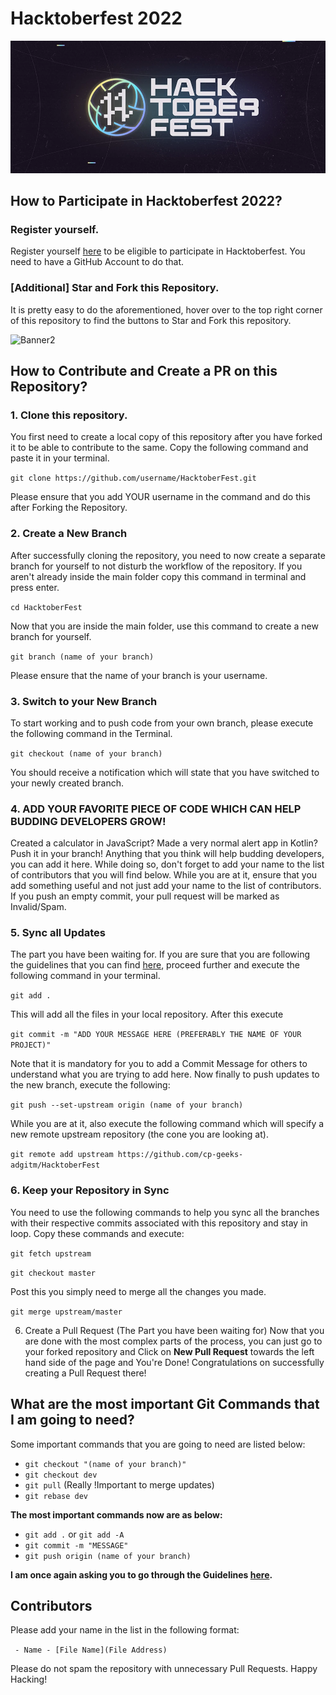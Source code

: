 # Hacktoberfest 2022

![Banner](./hacktober.webp)

## How to Participate in Hacktoberfest 2022?
### Register yourself.
Register yourself [here](https://hacktoberfest.digitalocean.com/) to be eligible to participate in Hacktoberfest. You need to have a GitHub Account to do that.

### [Additional] Star and Fork this Repository.
It is pretty easy to do the aforementioned, hover over to the top right corner of this repository to find the buttons to Star and Fork this repository.

![Banner2](https://media.geeksforgeeks.org/wp-content/uploads/20200916112953/HowtoGetStartedWithOpenSourceContribution.png)

## How to Contribute and Create a PR on this Repository?
### 1. Clone this repository.
You first need to create a local copy of this repository after you have forked it to be able to contribute to the same. Copy the following command and paste it in your terminal.

`git clone https://github.com/username/HacktoberFest.git`

Please ensure that you add YOUR username in the command and do this after Forking the Repository.

### 2. Create a New Branch
After successfully cloning the repository, you need to now create a separate branch for yourself to not disturb the workflow of the repository. If you aren't already inside the main folder copy this command in terminal and press enter.

`cd HacktoberFest`

Now that you are inside the main folder, use this command to create a new branch for yourself.

`git branch (name of your branch)`

Please ensure that the name of your branch is your username.

### 3. Switch to your New Branch
To start working and to push code from your own branch, please execute the following command in the Terminal.

`git checkout (name of your branch)`

You should receive a notification which will state that you have switched to your newly created branch.

### 4. ADD YOUR FAVORITE PIECE OF CODE WHICH CAN HELP BUDDING DEVELOPERS GROW!
Created a calculator in JavaScript? Made a very normal alert app in Kotlin? Push it in your branch! Anything that you think will help budding developers, you can add it here. While doing so, don't forget to add your name to the list of contributors that you will find below.
While you are at it, ensure that you add something useful and not just add your name to the list of contributors. If you push an empty commit, your pull request will be marked as Invalid/Spam.

### 5. Sync all Updates
The part you have been waiting for. If you are sure that you are following the guidelines that you can find [here](https://hacktoberfest.digitalocean.com/details), proceed further and execute the following command in your terminal.

`git add .`

This will add all the files in your local repository. After this execute

`git commit -m "ADD YOUR MESSAGE HERE (PREFERABLY THE NAME OF YOUR PROJECT)"`

Note that it is mandatory for you to add a Commit Message for others to understand what you are trying to add here. Now finally to push updates to the new branch, execute the following:

`git push --set-upstream origin (name of your branch)`

While you are at it, also execute the following command which will specify a new remote upstream repository (the cone you are looking at).

`git remote add upstream https://github.com/cp-geeks-adgitm/HacktoberFest`

### 6. Keep your Repository in Sync
You need to use the following commands to help you sync all the branches with their respective commits associated with this repository and stay in loop. Copy these commands and execute:

`git fetch upstream`

`git checkout master`

Post this you simply need to merge all the changes you made.

`git merge upstream/master`

6. Create a Pull Request (The Part you have been waiting for)
Now that you are done with the most complex parts of the process, you can just go to your forked repository and Click on **New Pull Request** towards the left hand side of the page and You're Done!
Congratulations on successfully creating a Pull Request there!

## What are the most important Git Commands that I am going to need?
Some important commands that you are going to need are listed below:

- `git checkout "(name of your branch)"`
- `git checkout dev`
- `git pull` (Really !Important to merge updates)
- `git rebase dev`

**The most important commands now are as below:**

- `git add .` or `git add -A`
- `git commit -m "MESSAGE"`
- `git push origin (name of your branch)`


**I am once again asking you to go through the Guidelines [here](https://hacktoberfest.digitalocean.com/details).**

## Contributors
Please add your name in the list in the following format:

` - Name - [File Name](File Address)` 


Please do not spam the repository with unnecessary Pull Requests. Happy Hacking!
